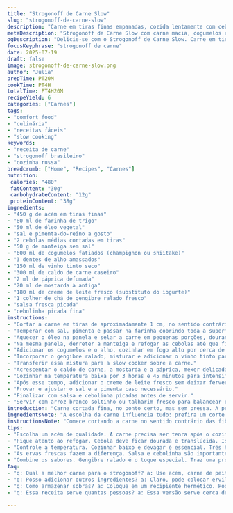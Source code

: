 ```yaml
---
title: "Strogonoff de Carne Slow"
slug: "strogonoff-de-carne-slow"
description: "Carne em tiras finas empanadas, cozida lentamente com cebola, cogumelos e alho, depois finalizada com um toque de creme azedo e ervas frescas. Usa vinho tinto e caldo para um molho rico. Cozimento ajustado para sabor concentrado. Adiciona toque de gengibre e substitui creme por creme de leite fresco para textura mais densa. Prato ideal para servir com arroz ou massa."
metaDescription: "Strogonoff de Carne Slow com carne macia, cogumelos e um molho cremoso. Receita prática, sabor intenso, feita na slow cooker."
ogDescription: "Delicie-se com o Strogonoff de Carne Slow. Carne em tiras, molho rico e cremoso, perfeito para acompanhar arroz ou massa."
focusKeyphrase: "strogonoff de carne"
date: 2025-07-19
draft: false
image: strogonoff-de-carne-slow.png
author: "Julia"
prepTime: PT20M
cookTime: PT4H
totalTime: PT4H20M
recipeYield: 6
categories: ["Carnes"]
tags:
- "comfort food"
- "culinária"
- "receitas fáceis"
- "slow cooking"
keywords:
- "receita de carne"
- "strogonoff brasileiro"
- "cozinha russa"
breadcrumb: ["Home", "Recipes", "Carnes"]
nutrition: 
 calories: "480"
 fatContent: "30g"
 carbohydrateContent: "12g"
 proteinContent: "38g"
ingredients:
- "450 g de acém em tiras finas"
- "80 ml de farinha de trigo"
- "50 ml de óleo vegetal"
- "sal e pimenta-do-reino a gosto"
- "2 cebolas médias cortadas em tiras"
- "50 g de manteiga sem sal"
- "600 ml de cogumelos fatiados (champignon ou shiitake)"
- "3 dentes de alho amassados"
- "150 ml de vinho tinto seco"
- "300 ml de caldo de carne caseiro"
- "2 ml de páprica defumada"
- "20 ml de mostarda à antiga"
- "180 ml de creme de leite fresco (substituto do iogurte)"
- "1 colher de chá de gengibre ralado fresco"
- "salsa fresca picada"
- "cebolinha picada fina"
instructions:
- "Cortar a carne em tiras de aproximadamente 1 cm, no sentido contrário às fibras para ficar macia."
- "Temperar com sal, pimenta e passar na farinha cobrindo toda a superfície."
- "Aquecer o óleo na panela e selar a carne em pequenas porções, dourando rapidamente sem cozinhar totalmente. Passar tudo para a slow cooker."
- "Na mesma panela, derreter a manteiga e refogar as cebolas até que fiquem translúcidas e levemente douradas."
- "Adicionar os cogumelos e o alho, cozinhar em fogo alto por cerca de 6 minutos, mexendo para evitar queimar."
- "Incorporar o gengibre ralado, misturar e adicionar o vinho tinto para deglacear, raspando o fundo da panela."
- "Transferir essa mistura para a slow cooker sobre a carne."
- "Acrescentar o caldo de carne, a mostarda e a páprica, mexer delicadamente para combinar os ingredientes."
- "Cozinhar na temperatura baixa por 3 horas e 45 minutos para intensificar o sabor e garantir textura macia."
- "Após esse tempo, adicionar o creme de leite fresco sem deixar ferver para não talhar."
- "Provar e ajustar o sal e a pimenta caso necessário."
- "Finalizar com salsa e cebolinha picadas antes de servir."
- "Servir com arroz branco soltinho ou talharim fresco para balancear o molho cremoso."
introduction: "Carne cortada fina, no ponto certo, mas sem pressa. A pressão do dia a dia deixa tudo praspressa, mas é hora de desacelerar. Slow cooker faz o trabalho duro enquanto você vive a vida. Cogumelos absorvem o molho, absorvem histórias e conversas na cozinha. Gengibre no meio do tradicional, surpresa no fundo do prato. Mostarda à antiga com pedacinhos, crocância inesperada. Creme de leite fresco pra corona o prato, suavizando a jornada. Alfazema? Não. Salsa e cebolinha pra dar frescor, cor, vida, quebrar a rotina do sabor. Servido quente, fumegante, com arroz branco clássico. Conversa ainda vai longe, cheiro bate na cara. Lento, gostoso, simples. É isso."
ingredientsNote: "A escolha da carne influencia tudo: prefira um corte que fique macio após cozido lentamente, como o acém, menos nobre que o filé, mas com muita textura e sabor. Farinha ajuda a selar e também a engrossar o molho depois. Óleo para dourar, manteiga para sabor. Cogumelos podem variar, shiitake traz terra e madeira, champignon suavidade. O vinho tinto deve ser seco, para equilibrar acidez. Caldo de carne caseiro, puro, traz profundidade. Páprica defumada substitui a tradicional, adiciona fumaça leve. Mostarda à antiga mais artesanal que Dijon, mais rústica. Creme de leite fresco dispensa o iogurte e dá cremosa sem azedar. Gengibre ralado é toque pessoal, inesperado, aquece lento. Salsa e cebolinha finalizam com cor e aroma, frescor essencial no encerramento."
instructionsNote: "Comece cortando a carne no sentido contrário das fibras para garantir maciez. Empane levemente na farinha para depois dourar por etapas, isso evita que a carne perca suco e encharque. Use uma panela quente para selar bem, dourar rápido de todos os lados. Depois, comece o refogado na mesma panela para captar fundo e sabor. A cebola tem que ficar translúcida, suculenta, levemente dourada, para abrir o prato. Acrescente os cogumelos e o alho, deixando cozinhar e soltar aroma antes do líquido. O gengibre entra junto pra fazer o diferencial, aromático e sutil. Use o vinho para levantar os resíduos da panela, resgatando gostos dos selados. Tudo vai para a slow cooker junto com caldo e temperos, cozinhando sem pressa até a carne ceder. Finalizar com creme e não ferver para evitar a quebra no molho, manter textura aveludada. Por último, as ervas frescas realçam, iluminam o prato. Servir imediatamente, acompanhado, para valorizar cada camada de sabor construída."
tips:
- "Escolha um acém de qualidade. A carne precisa ser tenra após o cozimento lento. Corta em tiras. Em vez de pressa, aproveita o tempo. Isso importa na textura. Não esqueça de temperar bem. Sal e pimenta são essenciais. Outra dica: não faça tudo de uma vez. Selar a carne em porções garante a crocância. Feito de forma certa, fica suculento. Use uma panela quente. Isso é importante."
- "Fique atento ao refogar. Cebola deve ficar dourada e translúcida. Isso dá sabor. Os cogumelos devem soltar os líquidos. Cozinhar no fogo alto é a chave. Depois, adicione o alho. Proporciona aroma. Deglaceie com vinho. Raspando o fundo da panela. Resgata muito sabor. Coloque tudo na slow cooker. Simples, não?"
- "Controle a temperatura. Cozinhar baixo e devagar é essencial. Três horas e quarenta e cinco minutos. Carne fica macia, um espetáculo. Assim, o molho engrosse naturalmente. Não ferver o creme de leite. Evita a separação. Creme de leite fresco é melhor. Textura aveludada. Prefira sempre o fresco."
- "As ervas frescas fazem a diferença. Salsa e cebolinha são importantes. Colocar no final. Realçam o sabor, traz frescor. Sirva quente, fumegante. Com arroz branco ou talharim. Isso equilibra o prato. Cada garfada traz tudo."
- "Combine os sabores. Gengibre ralado é o toque especial. Traz uma profundidade única. Não exagerar. Apenas o suficiente para surpreender. A páprica defumada deixa o molho mais interessante. Está um pouco diferente da receita tradicional. Mas essencial. E sempre, faça o ajuste final no tempero."
faq:
- "q: Qual a melhor carne para o strogonoff? a: Use acém, carne de peito também serve. O importante é ser macio. Cozinha lenta faz milagre. Evite cortes muito nobres, caríssimos. O sabor é diferente."
- "q: Posso adicionar outros ingredientes? a: Claro, pode colocar ervilhas ou cenouras. Mas cuidado com a consistência. E não exagere na quantidade. Cada ingrediente deve se destacar."
- "q: Como armazenar sobras? a: Coloque em um recipiente hermético. Pode ser na geladeira. Dura até três dias. Também pode congelar. Por até três meses é suficiente. Mas não descongele e recongele mais de uma vez."
- "q: Essa receita serve quantas pessoas? a: Essa versão serve cerca de seis. Isso depende do apetite. Se tiver mais convidados, dobre os ingredientes. A slow cooker é excelente para isso."

---
```

